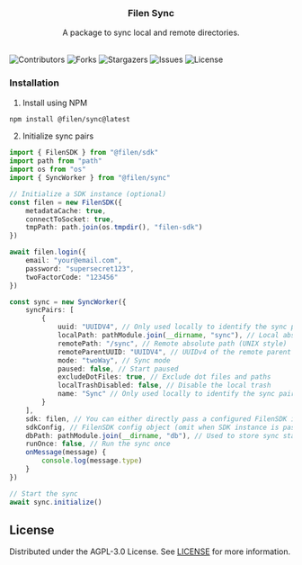 <br/>
<p align="center">
  <h3 align="center">Filen Sync</h3>

  <p align="center">
    A package to sync local and remote directories.
    <br/>
    <br/>
  </p>
</p>

![Contributors](https://img.shields.io/github/contributors/FilenCloudDienste/filen-sync?color=dark-green) ![Forks](https://img.shields.io/github/forks/FilenCloudDienste/filen-sync?style=social) ![Stargazers](https://img.shields.io/github/stars/FilenCloudDienste/filen-sync?style=social) ![Issues](https://img.shields.io/github/issues/FilenCloudDienste/filen-sync) ![License](https://img.shields.io/github/license/FilenCloudDienste/filen-sync)

### Installation

1. Install using NPM

```sh
npm install @filen/sync@latest
```

2. Initialize sync pairs

```typescript
import { FilenSDK } from "@filen/sdk"
import path from "path"
import os from "os"
import { SyncWorker } from "@filen/sync"

// Initialize a SDK instance (optional)
const filen = new FilenSDK({
	metadataCache: true,
	connectToSocket: true,
	tmpPath: path.join(os.tmpdir(), "filen-sdk")
})

await filen.login({
	email: "your@email.com",
	password: "supersecret123",
	twoFactorCode: "123456"
})

const sync = new SyncWorker({
	syncPairs: [
		{
			uuid: "UUIDV4", // Only used locally to identify the sync pair
			localPath: pathModule.join(__dirname, "sync"), // Local absolute path
			remotePath: "/sync", // Remote absolute path (UNIX style)
			remoteParentUUID: "UUIDV4", // UUIDv4 of the remote parent directory
			mode: "twoWay", // Sync mode
			paused: false, // Start paused
			excludeDotFiles: true, // Exclude dot files and paths
			localTrashDisabled: false, // Disable the local trash
			name: "Sync" // Only used locally to identify the sync pair
		}
	],
	sdk: filen, // You can either directly pass a configured FilenSDK instance or instantiate a new SDK instance when passing `sdkConfig` (optional)
	sdkConfig, // FilenSDK config object (omit when SDK instance is passed, needed when no SDK instance is passed)
	dbPath: pathModule.join(__dirname, "db"), // Used to store sync state and other data
	runOnce: false, // Run the sync once
	onMessage(message) {
		console.log(message.type)
	}
})

// Start the sync
await sync.initialize()
```

## License

Distributed under the AGPL-3.0 License. See [LICENSE](https://github.com/FilenCloudDienste/filen-sync/blob/main/LICENSE.md) for more information.
